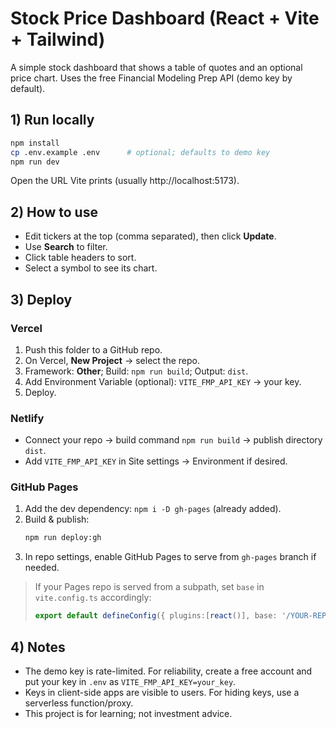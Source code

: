 # Stock Price Dashboard (React + Vite + Tailwind)

A simple stock dashboard that shows a table of quotes and an optional price chart. Uses the free Financial Modeling Prep API (demo key by default).

## 1) Run locally

```bash
npm install
cp .env.example .env      # optional; defaults to demo key
npm run dev
```

Open the URL Vite prints (usually http://localhost:5173).

## 2) How to use

- Edit tickers at the top (comma separated), then click **Update**.
- Use **Search** to filter.
- Click table headers to sort.
- Select a symbol to see its chart.

## 3) Deploy

### Vercel

1. Push this folder to a GitHub repo.
2. On Vercel, **New Project** → select the repo.
3. Framework: **Other**; Build: `npm run build`; Output: `dist`.
4. Add Environment Variable (optional): `VITE_FMP_API_KEY` → your key.
5. Deploy.

### Netlify

- Connect your repo → build command `npm run build` → publish directory `dist`.
- Add `VITE_FMP_API_KEY` in Site settings → Environment if desired.

### GitHub Pages

1. Add the dev dependency: `npm i -D gh-pages` (already added).
2. Build & publish:
   ```bash
   npm run deploy:gh
   ```
3. In repo settings, enable GitHub Pages to serve from `gh-pages` branch if needed.

> If your Pages repo is served from a subpath, set `base` in `vite.config.ts` accordingly:
>
> ```ts
> export default defineConfig({ plugins:[react()], base: '/YOUR-REPO-NAME/' })
> ```

## 4) Notes

- The demo key is rate-limited. For reliability, create a free account and put your key in `.env` as `VITE_FMP_API_KEY=your_key`.
- Keys in client-side apps are visible to users. For hiding keys, use a serverless function/proxy.
- This project is for learning; not investment advice.